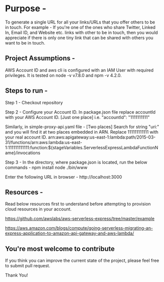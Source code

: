 # Purpose - #
To generate a single URL for all your links/URLs that you offer others to be in touch.
For example - 
If you're one of the ones who share Twitter, Linked In, Email ID, and Website etc. links with other to be in touch, then you would appreciate if there is only one tiny link that can be shared with others you want to be in touch.

## Project Assumptions - ##
AWS Account ID and aws cli is configured with an IAM User with required privileges.
It is tested on node -v v7.8.0 and npm -v 4.2.0.

## Steps to run - ##
Step 1 - Checkout repository

Step 2 - Configure your Account ID. 
In package.json file replace accountId with your AWS Account ID. [Just one place]
i.e. "accountId": "1111111111"

Similarly, in simple-proxy-api.yaml file - [Two places]
Search for string "uri:" and you will find it at two places embedded in ARN.
Replace 111111111111 with your real account ID.
arn:aws:apigateway:us-east-1:lambda:path/2015-03-31/functions/arn:aws:lambda:us-east-1:111111111111:function:${stageVariables.ServerlessExpressLambdaFunctionName}/invocations

Step 3 - In the directory, where package.json is located, run the below commands - 
npm install
node ./bin/www

Enter the following URL in browser - http://localhost:3000
 
## Resources - ##
Read below resources first to understand before attempting to provision cloud resources in your account.

https://github.com/awslabs/aws-serverless-express/tree/master/example

https://aws.amazon.com/blogs/compute/going-serverless-migrating-an-express-application-to-amazon-api-gateway-and-aws-lambda/


## You're most welcome to contribute ##
If you think you can improve the current state of the project, please feel free to submit pull request.

Thank You!